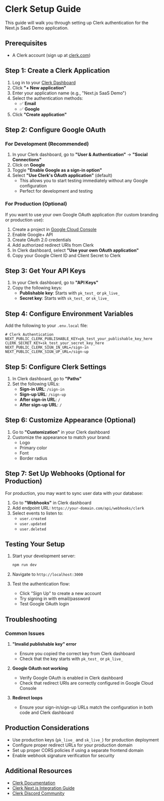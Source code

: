 # Clerk Setup Guide

This guide will walk you through setting up Clerk authentication for the Next.js SaaS Demo application.

## Prerequisites

- A Clerk account (sign up at [clerk.com](https://clerk.com))

## Step 1: Create a Clerk Application

1. Log in to your [Clerk Dashboard](https://dashboard.clerk.com/)
2. Click **"+ New application"**
3. Enter your application name (e.g., "Next.js SaaS Demo")
4. Select the authentication methods:
   - ✅ **Email**
   - ✅ **Google**
5. Click **"Create application"**

## Step 2: Configure Google OAuth

### For Development (Recommended)

1. In your Clerk dashboard, go to **"User & Authentication"** → **"Social Connections"**
2. Click on **Google**
3. Toggle **"Enable Google as a sign-in option"**
4. Select **"Use Clerk's OAuth application"** (default)
   - This allows you to start testing immediately without any Google configuration
   - Perfect for development and testing

### For Production (Optional)

If you want to use your own Google OAuth application (for custom branding or production use):

1. Create a project in [Google Cloud Console](https://console.cloud.google.com/)
2. Enable Google+ API
3. Create OAuth 2.0 credentials
4. Add authorized redirect URIs from Clerk
5. In Clerk dashboard, select **"Use your own OAuth application"**
6. Copy your Google Client ID and Client Secret to Clerk

## Step 3: Get Your API Keys

1. In your Clerk dashboard, go to **"API Keys"**
2. Copy the following keys:
   - **Publishable key**: Starts with `pk_test_` or `pk_live_`
   - **Secret key**: Starts with `sk_test_` or `sk_live_`

## Step 4: Configure Environment Variables

Add the following to your `.env.local` file:

```env
# Clerk Authentication
NEXT_PUBLIC_CLERK_PUBLISHABLE_KEY=pk_test_your_publishable_key_here
CLERK_SECRET_KEY=sk_test_your_secret_key_here
NEXT_PUBLIC_CLERK_SIGN_IN_URL=/sign-in
NEXT_PUBLIC_CLERK_SIGN_UP_URL=/sign-up
```

## Step 5: Configure Clerk Settings

1. In Clerk dashboard, go to **"Paths"**
2. Set the following URLs:
   - **Sign-in URL**: `/sign-in`
   - **Sign-up URL**: `/sign-up`
   - **After sign-in URL**: `/`
   - **After sign-up URL**: `/`

## Step 6: Customize Appearance (Optional)

1. Go to **"Customization"** in your Clerk dashboard
2. Customize the appearance to match your brand:
   - Logo
   - Primary color
   - Font
   - Border radius

## Step 7: Set Up Webhooks (Optional for Production)

For production, you may want to sync user data with your database:

1. Go to **"Webhooks"** in Clerk dashboard
2. Add endpoint URL: `https://your-domain.com/api/webhooks/clerk`
3. Select events to listen to:
   - `user.created`
   - `user.updated`
   - `user.deleted`

## Testing Your Setup

1. Start your development server:
   ```bash
   npm run dev
   ```

2. Navigate to `http://localhost:3000`

3. Test the authentication flow:
   - Click "Sign Up" to create a new account
   - Try signing in with email/password
   - Test Google OAuth login

## Troubleshooting

### Common Issues

1. **"Invalid publishable key" error**
   - Ensure you copied the correct key from Clerk dashboard
   - Check that the key starts with `pk_test_` or `pk_live_`

2. **Google OAuth not working**
   - Verify Google OAuth is enabled in Clerk dashboard
   - Check that redirect URIs are correctly configured in Google Cloud Console

3. **Redirect loops**
   - Ensure your sign-in/sign-up URLs match the configuration in both code and Clerk dashboard

## Production Considerations

- Use production keys (`pk_live_` and `sk_live_`) for production deployment
- Configure proper redirect URLs for your production domain
- Set up proper CORS policies if using a separate frontend domain
- Enable webhook signature verification for security

## Additional Resources

- [Clerk Documentation](https://clerk.com/docs)
- [Clerk Next.js Integration Guide](https://clerk.com/docs/quickstarts/nextjs)
- [Clerk Discord Community](https://discord.com/invite/b5rXHjAg7A)
